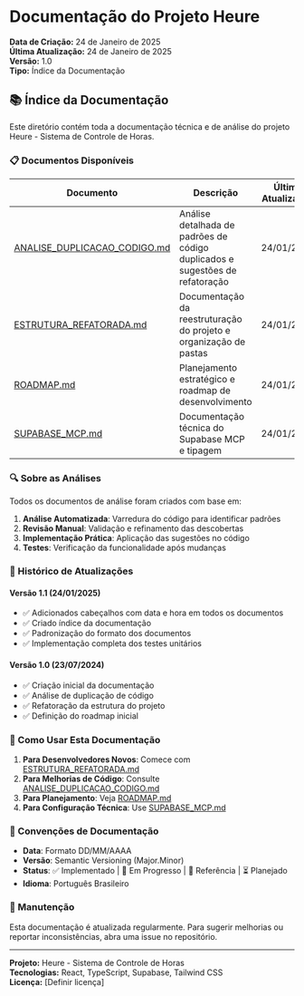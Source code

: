 # Documentação do Projeto Heure

**Data de Criação:** 24 de Janeiro de 2025  
**Última Atualização:** 24 de Janeiro de 2025  
**Versão:** 1.0  
**Tipo:** Índice da Documentação

## 📚 Índice da Documentação

Este diretório contém toda a documentação técnica e de análise do projeto Heure - Sistema de Controle de Horas.

### 📋 Documentos Disponíveis

| Documento | Descrição | Última Atualização | Status |
|-----------|-----------|-------------------|--------|
| [ANALISE_DUPLICACAO_CODIGO.md](./ANALISE_DUPLICACAO_CODIGO.md) | Análise detalhada de padrões de código duplicados e sugestões de refatoração | 24/01/2025 | ✅ Implementado |
| [ESTRUTURA_REFATORADA.md](./ESTRUTURA_REFATORADA.md) | Documentação da reestruturação do projeto e organização de pastas | 24/01/2025 | ✅ Implementado |
| [ROADMAP.md](./ROADMAP.md) | Planejamento estratégico e roadmap de desenvolvimento | 24/01/2025 | 🔄 Documento Vivo |
| [SUPABASE_MCP.md](./SUPABASE_MCP.md) | Documentação técnica do Supabase MCP e tipagem | 24/01/2025 | 📖 Referência |

### 🔍 Sobre as Análises

Todos os documentos de análise foram criados com base em:

1. **Análise Automatizada**: Varredura do código para identificar padrões
2. **Revisão Manual**: Validação e refinamento das descobertas
3. **Implementação Prática**: Aplicação das sugestões no código
4. **Testes**: Verificação da funcionalidade após mudanças

### 📅 Histórico de Atualizações

#### Versão 1.1 (24/01/2025)
- ✅ Adicionados cabeçalhos com data e hora em todos os documentos
- ✅ Criado índice da documentação
- ✅ Padronização do formato dos documentos
- ✅ Implementação completa dos testes unitários

#### Versão 1.0 (23/07/2024)
- ✅ Criação inicial da documentação
- ✅ Análise de duplicação de código
- ✅ Refatoração da estrutura do projeto
- ✅ Definição do roadmap inicial

### 🎯 Como Usar Esta Documentação

1. **Para Desenvolvedores Novos**: Comece com [ESTRUTURA_REFATORADA.md](./ESTRUTURA_REFATORADA.md)
2. **Para Melhorias de Código**: Consulte [ANALISE_DUPLICACAO_CODIGO.md](./ANALISE_DUPLICACAO_CODIGO.md)
3. **Para Planejamento**: Veja [ROADMAP.md](./ROADMAP.md)
4. **Para Configuração Técnica**: Use [SUPABASE_MCP.md](./SUPABASE_MCP.md)

### 📝 Convenções de Documentação

- **Data**: Formato DD/MM/AAAA
- **Versão**: Semantic Versioning (Major.Minor)
- **Status**: ✅ Implementado | 🔄 Em Progresso | 📖 Referência | ⏳ Planejado
- **Idioma**: Português Brasileiro

### 🔄 Manutenção

Esta documentação é atualizada regularmente. Para sugerir melhorias ou reportar inconsistências, abra uma issue no repositório.

---

**Projeto:** Heure - Sistema de Controle de Horas  
**Tecnologias:** React, TypeScript, Supabase, Tailwind CSS  
**Licença:** [Definir licença]